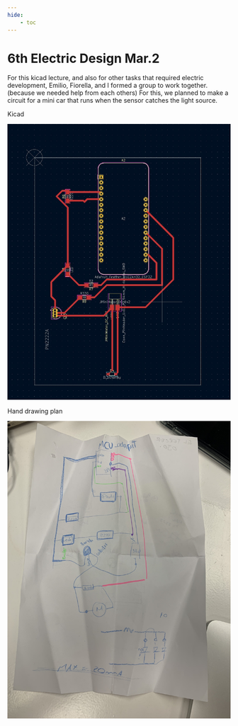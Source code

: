 ```yaml
---
hide:
    - toc
---
```


**6th Electric Design Mar.2**
===============
For this kicad lecture, and also for other tasks that  required  electric development, Emilio, Fiorella, and I formed a group to work together. (because we needed help from each others) 
For this, we planned to make a circuit for a mini car that runs when the sensor catches the light source. 


Kicad

![](../images/fabacademy/week6/kicad.jpg)

Hand drawing plan

![](../images/fabacademy/week6/8B0AB28F-4265-4322-9410-655E37CD68E2.jpg)

 
